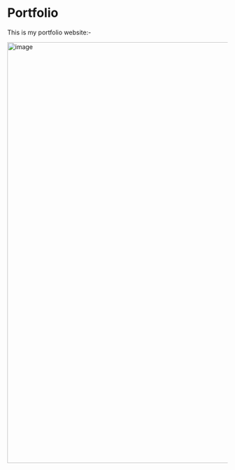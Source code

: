 # Portfolio
This is my portfolio website:-

<img width="960" alt="image" src="https://github.com/tarleak613/Portfolio/assets/134609299/44489f9a-6fbf-456e-8ef3-20ade22ec99e">
